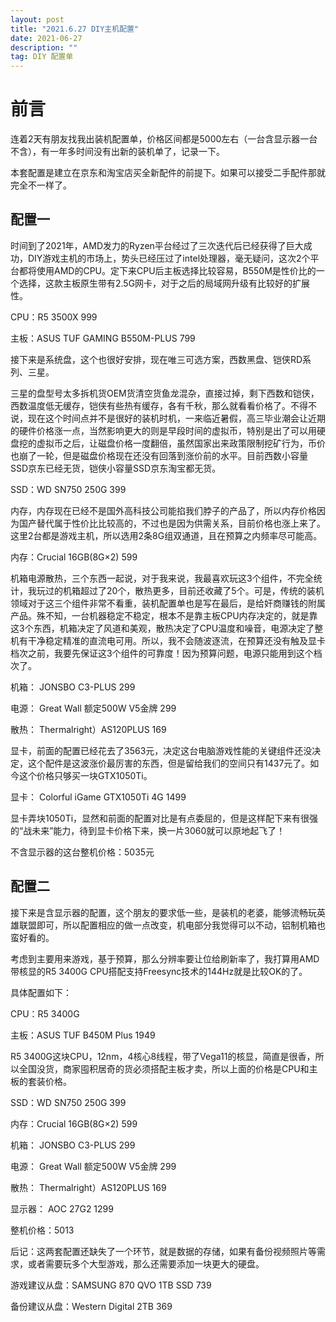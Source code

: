 ```yaml
---
layout: post
title: "2021.6.27 DIY主机配置"
date: 2021-06-27 
description: ""
tag: DIY 配置单
---
```

# 前言
连着2天有朋友找我出装机配置单，价格区间都是5000左右（一台含显示器一台不含），有一年多时间没有出新的装机单了，记录一下。

本套配置是建立在京东和淘宝店买全新配件的前提下。如果可以接受二手配件那就完全不一样了。

## 配置一

时间到了2021年，AMD发力的Ryzen平台经过了三次迭代后已经获得了巨大成功，DIY游戏主机的市场上，势头已经压过了intel处理器，毫无疑问，这次2个平台都将使用AMD的CPU。定下来CPU后主板选择比较容易，B550M是性价比的一个选择，这款主板原生带有2.5G网卡，对于之后的局域网升级有比较好的扩展性。

CPU：R5 3500X 999

主板：ASUS TUF GAMING B550M-PLUS 799

接下来是系统盘，这个也很好安排，现在唯三可选方案，西数黑盘、铠侠RD系列、三星。

三星的盘型号太多拆机货OEM货清空货鱼龙混杂，直接过掉，剩下西数和铠侠，西数温度低无缓存，铠侠有些热有缓存，各有千秋，那么就看看价格了。不得不说，现在这个时间点并不是很好的装机时机，一来临近暑假，高三毕业潮会让近期的硬件价格涨一点，当然影响更大的则是早段时间的虚拟币，特别是出了可以用硬盘挖的虚拟币之后，让磁盘价格一度翻倍，虽然国家出来政策限制挖矿行为，币价也崩了一轮，但是磁盘价格现在还没有回落到涨价前的水平。目前西数小容量SSD京东已经无货，铠侠小容量SSD京东淘宝都无货。

SSD：WD SN750 250G 399

内存，内存现在已经不是国外高科技公司能掐我们脖子的产品了，所以内存价格因为国产替代属于性价比比较高的，不过也是因为供需关系，目前价格也涨上来了。这里2台都是游戏主机，所以选用2条8G组双通道，且在预算之内频率尽可能高。

内存：Crucial 16GB(8G×2) 599

机箱电源散热，三个东西一起说，对于我来说，我最喜欢玩这3个组件，不完全统计，我玩过的机箱超过了20个，散热更多，目前还收藏了5个。可是，传统的装机领域对于这三个组件非常不看重，装机配置单也是写在最后，是给奸商赚钱的附属产品。殊不知，一台机器稳定不稳定，根本不是靠主板CPU内存决定的，就是靠这3个东西，机箱决定了风道和美观，散热决定了CPU温度和噪音，电源决定了整机有干净稳定精准的直流电可用。所以，我不会随波逐流，在预算还没有触及显卡档次之前，我要先保证这3个组件的可靠度！因为预算问题，电源只能用到这个档次了。

机箱： JONSBO C3-PLUS 299

电源： Great Wall 额定500W V5金牌 299

散热： Thermalright）AS120PLUS 169

显卡，前面的配置已经花去了3563元，决定这台电脑游戏性能的关键组件还没决定，这个配件是这波涨价最厉害的东西，但是留给我们的空间只有1437元了。如今这个价格只够买一块GTX1050Ti。

显卡： Colorful iGame GTX1050Ti 4G  1499

显卡弄块1050Ti，显然和前面的配置对比是有点委屈的，但是这样配下来有很强的“战未来”能力，待到显卡价格下来，换一片3060就可以原地起飞了！

不含显示器的这台整机价格：5035元

## 配置二

接下来是含显示器的配置，这个朋友的要求低一些，是装机的老婆，能够流畅玩英雄联盟即可，所以配置相应的做一点改变，机电部分我觉得可以不动，铝制机箱也蛮好看的。

考虑到主要用来游戏，基于预算，那么分辨率要让位给刷新率了，我打算用AMD带核显的R5 3400G CPU搭配支持Freesync技术的144Hz就是比较OK的了。

具体配置如下：

CPU：R5 3400G 

主板：ASUS TUF B450M Plus 1949

R5 3400G这块CPU，12nm，4核心8线程，带了Vega11的核显，简直是很香，所以全国没货，商家囤积居奇的货必须搭配主板才卖，所以上面的价格是CPU和主板的套装价格。

SSD：WD SN750 250G 399

内存：Crucial 16GB(8G×2) 599

机箱： JONSBO C3-PLUS 299

电源： Great Wall 额定500W V5金牌 299

散热： Thermalright）AS120PLUS 169

显示器： AOC  27G2 1299

整机价格：5013

后记：这两套配置还缺失了一个环节，就是数据的存储，如果有备份视频照片等需求，或者需要玩多个大型游戏，那么还需要添加一块更大的硬盘。

游戏建议从盘：SAMSUNG 870 QVO  1TB SSD  739

备份建议从盘：Western Digital  2TB 369

